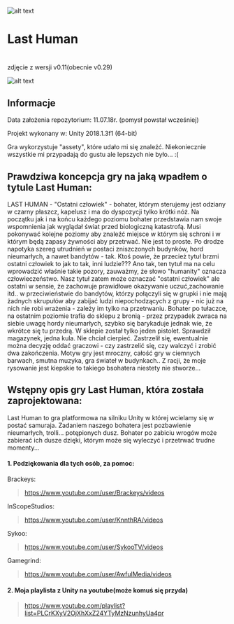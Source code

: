 ![alt text](https://image.ibb.co/gBYRf8/unity_background_image_8.jpg)

# ##############################
#          Last Human 
# ##############################
zdjęcie z wersji v0.11(obecnie v0.29)

![alt text](https://preview.ibb.co/fumrxJ/main_Theme.png)


## Informacje ##
Data założenia repozytorium: 11.07.18r. (pomysł powstał wcześniej)

Projekt wykonany w: Unity 2018.1.3f1 (64-bit)

Gra wykorzystuje "assety", które udało mi się znaleźć. Niekoniecznie wszystkie mi przypadają do gustu 
ale lepszych nie było... :(


## Prawdziwa koncepcja gry na jaką wpadłem o tytule Last Human: ##
LAST HUMAN - "Ostatni człowiek" - bohater, którym sterujemy jest odziany w czarny płaszcz, kapelusz i ma do dyspozycji tylko
krótki  nóż. Na początku jak i na końcu każdego poziomu bohater przedstawia nam swoje wspomnienia jak wyglądał świat przed biologiczną katastrofą.
Musi pokonywać kolejne poziomy aby znaleźć miejsce w którym się schroni i w którym będą zapasy żywności aby przetrwać. Nie jest to proste. 
Po drodze napotyka szereg utrudnień w postaci zniszczonych budynków, hord nieumarłych, a nawet bandytów - tak. Ktoś powie, że przecież tytuł brzmi
ostatni człowiek to jak to tak, inni ludzie??? Ano tak, ten tytuł ma na celu wprowadzić właśnie takie pozory, zauważmy, że słowo "humanity" oznacza
człowieczeństwo. Nasz tytuł zatem może oznaczać "ostatni człowiek" ale ostatni w sensie, że zachowuje prawidłowe okazywanie uczuć,zachowanie itd..
w przeciwieństwie do bandytów, którzy połączyli się w grupki i nie mają żadnych skrupułów aby zabijać ludzi niepochodzących z grupy - nic już na
nich nie robi wrażenia - zależy im tylko na przetrwaniu. Bohater po tułaczce, na ostatnim poziomie trafia do sklepu z bronią - przez przypadek zwraca
na siebie uwagę hordy nieumarłych, szybko się barykaduje jednak wie, że wkrótce się tu przedrą. W sklepie został tylko jeden pistolet. Sprawdził magazynek,
jedna kula. Nie chciał cierpieć. Zastrzelił się, ewentualnie można decyzję oddać graczowi - czy zastrzelić się, czy walczyć i zrobić dwa zakończenia.
Motyw gry jest mroczny, całość gry w ciemnych barwach, smutna muzyka, gra świateł w budynkach.. Z racji, że moje rysowanie jest kiepskie to takiego 
bsohatera niestety nie stworze...
 


## Wstępny opis gry Last Human, która została zaprojektowana: ##
Last Human to gra platformowa na silniku Unity w której wcielamy się w postać samuraja. Zadaniem naszego bohatera jest pozbawienie nieumarłych, trolli... 
potępionych dusz. Bohater po zabiciu wrogów może zabierać ich dusze dzięki, którym może się wyleczyć i przetrwać trudne momenty...  




#### 1. Podziękowania dla tych osób, za pomoc: ####

Brackeys:

> https://www.youtube.com/user/Brackeys/videos

InScopeStudios:

> https://www.youtube.com/user/KnnthRA/videos

Sykoo:

> https://www.youtube.com/user/SykooTV/videos

Gamegrind:

> https://www.youtube.com/user/AwfulMedia/videos




#### 2. Moja playlista z Unity na youtube(może komuś się przyda) ####

> https://www.youtube.com/playlist?list=PLCrKXyV2OjXhXxZ24YTyMzNzunhyUa4pr